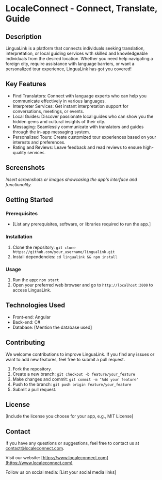 # LocaleConnect - Connect, Translate, Guide

## Description

LinguaLink is a platform that connects individuals seeking translation, interpretation, or local guiding services with skilled and knowledgeable individuals from the desired
location. Whether you need help navigating a foreign city, require assistance with language barriers, or want a personalized tour experience, LinguaLink has got you covered!

## Key Features

- Find Translators: Connect with language experts who can help you communicate effectively in various languages.
- Interpreter Services: Get instant interpretation support for conversations, meetings, or events.
- Local Guides: Discover passionate local guides who can show you the hidden gems and cultural insights of their city.
- Messaging: Seamlessly communicate with translators and guides through the in-app messaging system.
- Personalized Tours: Create customized tour experiences based on your interests and preferences.
- Rating and Reviews: Leave feedback and read reviews to ensure high-quality services.

## Screenshots

_Insert screenshots or images showcasing the app's interface and functionality._

## Getting Started

### Prerequisites

- [List any prerequisites, software, or libraries required to run the app.]

### Installation

1. Clone the repository: `git clone https://github.com/your_username/lingualink.git`
2. Install dependencies: `cd lingualink && npm install`

### Usage

1. Run the app: `npm start`
2. Open your preferred web browser and go to `http://localhost:3000` to access LinguaLink.

## Technologies Used

- Front-end: Angular
- Back-end: C#
- Database: [Mention the database used]

## Contributing

We welcome contributions to improve LinguaLink. If you find any issues or want to add new features, feel free to submit a pull request.

1. Fork the repository.
2. Create a new branch: `git checkout -b feature/your_feature`
3. Make changes and commit: `git commit -m "Add your feature"`
4. Push to the branch: `git push origin feature/your_feature`
5. Submit a pull request.

## License

[Include the license you choose for your app, e.g., MIT License]

## Contact

If you have any questions or suggestions, feel free to contact us at contact@localeconnect.com.

Visit our website: [https://www.localeconnect.com](https://www.localeconnect.com)

Follow us on social media: [List your social media links]

